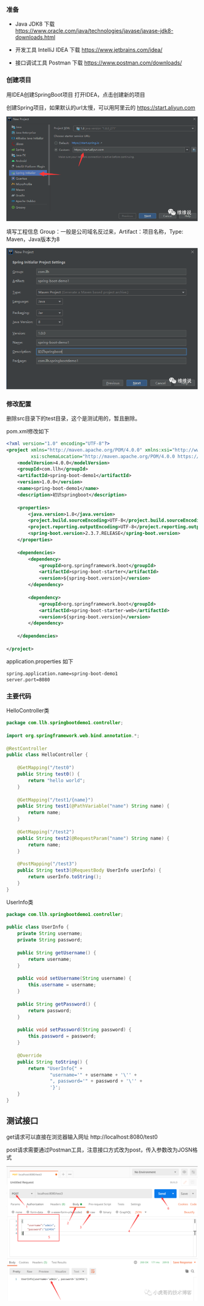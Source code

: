 ### 准备
- Java JDK8 下载 https://www.oracle.com/java/technologies/javase/javase-jdk8-downloads.html

- 开发工具 IntelliJ IDEA 下载 https://www.jetbrains.com/idea/

- 接口调试工具 Postman 下载 https://www.postman.com/downloads/

### 创建项目
用IDEA创建SpringBoot项目
打开IDEA，点击创建新的项目

创建Spring项目，如果默认的url太慢，可以用阿里云的 https://start.aliyun.com 

![](/images/SpringBoot/01/01.png)


填写工程信息
Group：一般是公司域名反过来，Artifact：项目名称，Type: Maven，Java版本为8

![](/images/SpringBoot/01/02.png)

### 修改配置
删除src目录下的test目录，这个是测试用的，暂且删除。

pom.xml修改如下
```xml
<?xml version="1.0" encoding="UTF-8"?>
<project xmlns="http://maven.apache.org/POM/4.0.0" xmlns:xsi="http://www.w3.org/2001/XMLSchema-instance"
         xsi:schemaLocation="http://maven.apache.org/POM/4.0.0 https://maven.apache.org/xsd/maven-4.0.0.xsd">
    <modelVersion>4.0.0</modelVersion>
    <groupId>com.llh</groupId>
    <artifactId>spring-boot-demo1</artifactId>
    <version>1.0.0</version>
    <name>spring-boot-demo1</name>
    <description>初识springboot</description>

    <properties>
        <java.version>1.8</java.version>
        <project.build.sourceEncoding>UTF-8</project.build.sourceEncoding>
        <project.reporting.outputEncoding>UTF-8</project.reporting.outputEncoding>
        <spring-boot.version>2.3.7.RELEASE</spring-boot.version>
    </properties>

    <dependencies>
        <dependency>
            <groupId>org.springframework.boot</groupId>
            <artifactId>spring-boot-starter</artifactId>
            <version>${spring-boot.version}</version>
        </dependency>

        <dependency>
            <groupId>org.springframework.boot</groupId>
            <artifactId>spring-boot-starter-web</artifactId>
            <version>${spring-boot.version}</version>
        </dependency>

    </dependencies>

</project>
```
application.properties 如下
```
spring.application.name=spring-boot-demo1
server.port=8080
```

### 主要代码
HelloController类

```java
package com.llh.springbootdemo1.controller;

import org.springframework.web.bind.annotation.*;

@RestController
public class HelloController {

    @GetMapping("/test0")
    public String test0() {
        return "hello world";
    }
    
    @GetMapping("/test1/{name}")
    public String test1(@PathVariable("name") String name) {
        return name;
    }

    @GetMapping("/test2")
    public String test2(@RequestParam("name") String name) {
        return name;
    }

    @PostMapping("/test3")
    public String test3(@RequestBody UserInfo userInfo) {
        return userInfo.toString();
    }
}
```

UserInfo类

```java
package com.llh.springbootdemo1.controller;

public class UserInfo {
    private String username;
    private String password;

    public String getUsername() {
        return username;
    }

    public void setUsername(String username) {
        this.username = username;
    }

    public String getPassword() {
        return password;
    }

    public void setPassword(String password) {
        this.password = password;
    }

    @Override
    public String toString() {
        return "UserInfo{" +
                "username='" + username + '\'' +
                ", password='" + password + '\'' +
                '}';
    }
}
```

## 测试接口
get请求可以直接在浏览器输入网址 http://localhost:8080/test0

post请求需要通过Postman工具，注意接口方式改为post，传入参数改为JOSN格式 

![](/images/SpringBoot/01/03.png)





